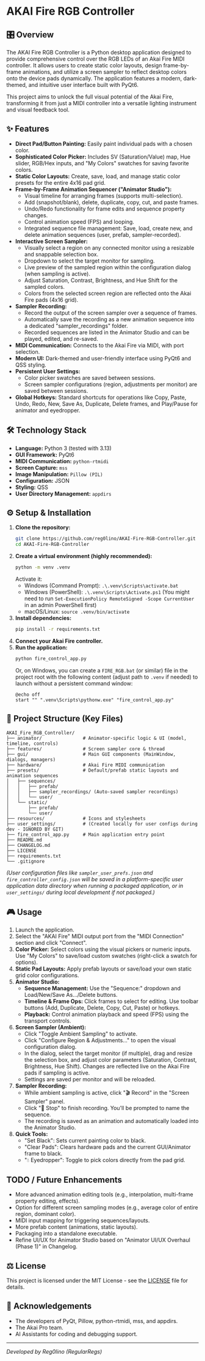 # AKAI Fire RGB Controller

## 🎛️ Overview

The AKAI Fire RGB Controller is a Python desktop application designed to provide comprehensive control over the RGB LEDs of an Akai Fire MIDI controller. It allows users to create static color layouts, design frame-by-frame animations, and utilize a screen sampler to reflect desktop colors onto the device pads dynamically. The application features a modern, dark-themed, and intuitive user interface built with PyQt6.

This project aims to unlock the full visual potential of the Akai Fire, transforming it from just a MIDI controller into a versatile lighting instrument and visual feedback tool.

## ✨ Features

*   **Direct Pad/Button Painting:** Easily paint individual pads with a chosen color.
*   **Sophisticated Color Picker:** Includes SV (Saturation/Value) map, Hue slider, RGB/Hex inputs, and "My Colors" swatches for saving favorite colors.
*   **Static Color Layouts:** Create, save, load, and manage static color presets for the entire 4x16 pad grid.
*   **Frame-by-Frame Animation Sequencer ("Animator Studio"):**
    *   Visual timeline for arranging frames (supports multi-selection).
    *   Add (snapshot/blank), delete, duplicate, copy, cut, and paste frames.
    *   Undo/Redo functionality for frame edits and sequence property changes.
    *   Control animation speed (FPS) and looping.
    *   Integrated sequence file management: Save, load, create new, and delete animation sequences (user, prefab, sampler-recorded).
*   **Interactive Screen Sampler:**
    *   Visually select a region on any connected monitor using a resizable and snappable selection box.
    *   Dropdown to select the target monitor for sampling.
    *   Live preview of the sampled region within the configuration dialog (when sampling is active).
    *   Adjust Saturation, Contrast, Brightness, and Hue Shift for the sampled colors.
    *   Colors from the selected screen region are reflected onto the Akai Fire pads (4x16 grid).
*   **Sampler Recording:**
    *   Record the output of the screen sampler over a sequence of frames.
    *   Automatically save the recording as a new animation sequence into a dedicated "sampler_recordings" folder.
    *   Recorded sequences are listed in the Animator Studio and can be played, edited, and re-saved.
*   **MIDI Communication:** Connects to the Akai Fire via MIDI, with port selection.
*   **Modern UI:** Dark-themed and user-friendly interface using PyQt6 and QSS styling.
*   **Persistent User Settings:**
    *   Color picker swatches are saved between sessions.
    *   Screen sampler configurations (region, adjustments per monitor) are saved between sessions.
*   **Global Hotkeys:** Standard shortcuts for operations like Copy, Paste, Undo, Redo, New, Save As, Duplicate, Delete frames, and Play/Pause for animator and eyedropper.

## 🛠️ Technology Stack

*   **Language:** Python 3 (tested with 3.13)
*   **GUI Framework:** PyQt6
*   **MIDI Communication:** `python-rtmidi`
*   **Screen Capture:** `mss`
*   **Image Manipulation:** `Pillow (PIL)`
*   **Configuration:** JSON
*   **Styling:** QSS
*   **User Directory Management:** `appdirs`

## ⚙️ Setup & Installation

1.  **Clone the repository:**
    ```bash
    git clone https://github.com/reg0lino/AKAI-Fire-RGB-Controller.git
    cd AKAI-Fire-RGB-Controller
    ```
2.  **Create a virtual environment (highly recommended):**
    ```bash
    python -m venv .venv
    ```
    Activate it:
    *   Windows (Command Prompt): `.\.venv\Scripts\activate.bat`
    *   Windows (PowerShell): `.\.venv\Scripts\Activate.ps1` (You might need to run `Set-ExecutionPolicy RemoteSigned -Scope CurrentUser` in an admin PowerShell first)
    *   macOS/Linux: `source .venv/bin/activate`
3.  **Install dependencies:**
    ```bash
    pip install -r requirements.txt
    ```
4.  **Connect your Akai Fire controller.**
5.  **Run the application:**
    ```bash
    python fire_control_app.py
    ```
    Or, on Windows, you can create a `FIRE_RGB.bat` (or similar) file in the project root with the following content (adjust path to `.venv` if needed) to launch without a persistent command window:
    ```batch
    @echo off
    start "" ".venv\Scripts\pythonw.exe" "fire_control_app.py"
    ```

## 📂 Project Structure (Key Files)

```
AKAI_Fire_RGB_Controller/
├── animator/               # Animator-specific logic & UI (model, timeline, controls)
├── features/               # Screen sampler core & thread
├── gui/                    # Main GUI components (MainWindow, dialogs, managers)
├── hardware/               # Akai Fire MIDI communication
├── presets/                # Default/prefab static layouts and animation sequences
│   ├── sequences/
│   │   ├── prefab/
│   │   ├── sampler_recordings/ (Auto-saved sampler recordings)
│   │   └── user/
│   └── static/
│       ├── prefab/
│       └── user/
├── resources/              # Icons and stylesheets
├── user_settings/          # (Created locally for user configs during dev - IGNORED BY GIT)
├── fire_control_app.py     # Main application entry point
├── README.md
├── CHANGELOG.md
├── LICENSE
├── requirements.txt
└── .gitignore
```
*(User configuration files like `sampler_user_prefs.json` and `fire_controller_config.json` will be saved in a platform-specific user application data directory when running a packaged application, or in `user_settings/` during local development if not packaged.)*

## 🎮 Usage

1.  Launch the application.
2.  Select the "AKAI Fire" MIDI output port from the "MIDI Connection" section and click "Connect".
3.  **Color Picker:** Select colors using the visual pickers or numeric inputs. Use "My Colors" to save/load custom swatches (right-click a swatch for options).
4.  **Static Pad Layouts:** Apply prefab layouts or save/load your own static grid color configurations.
5.  **Animator Studio:**
    *   **Sequence Management:** Use the "Sequence:" dropdown and Load/New/Save As.../Delete buttons.
    *   **Timeline & Frame Ops:** Click frames to select for editing. Use toolbar buttons (Add, Duplicate, Delete, Copy, Cut, Paste) or hotkeys.
    *   **Playback:** Control animation playback and speed (FPS) using the transport controls.
6.  **Screen Sampler (Ambient):**
    *   Click "Toggle Ambient Sampling" to activate.
    *   Click "Configure Region & Adjustments..." to open the visual configuration dialog.
    *   In the dialog, select the target monitor (if multiple), drag and resize the selection box, and adjust color parameters (Saturation, Contrast, Brightness, Hue Shift). Changes are reflected live on the Akai Fire pads if sampling is active.
    *   Settings are saved per monitor and will be reloaded.
7.  **Sampler Recording:**
    *   While ambient sampling is active, click "🎬 Record" in the "Screen Sampler" panel.
    *   Click "🔴 Stop" to finish recording. You'll be prompted to name the sequence.
    *   The recording is saved as an animation and automatically loaded into the Animator Studio.
8.  **Quick Tools:**
    *   "Set Black": Sets current painting color to black.
    *   "Clear Pads": Clears hardware pads and the current GUI/Animator frame to black.
    *   "💧 Eyedropper": Toggle to pick colors directly from the pad grid.

## TODO / Future Enhancements

*   More advanced animation editing tools (e.g., interpolation, multi-frame property editing, effects).
*   Option for different screen sampling modes (e.g., average color of entire region, dominant color).
*   MIDI input mapping for triggering sequences/layouts.
*   More prefab content (animations, static layouts).
*   Packaging into a standalone executable.
*   Refine UI/UX for Animator Studio based on "Animator UI/UX Overhaul (Phase 1)" in Changelog.

## ⚖️ License

This project is licensed under the MIT License - see the [LICENSE](LICENSE) file for details.

## 🙏 Acknowledgements

*   The developers of PyQt, Pillow, python-rtmidi, mss, and appdirs.
*   The Akai Pro team.
*   AI Assistants for coding and debugging support.

---
*Developed by Reg0lino (RegularRegs)*
